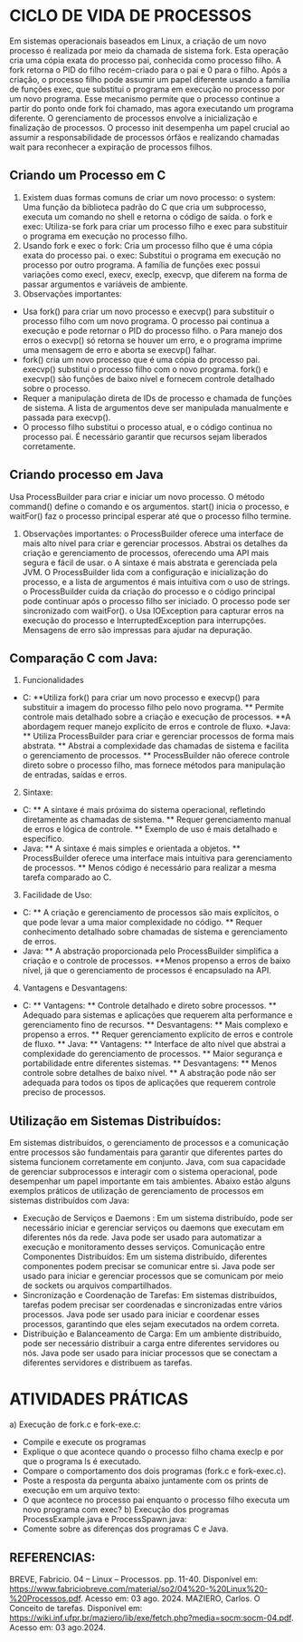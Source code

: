 # CICLO DE VIDA DE PROCESSOS
Em sistemas operacionais baseados em Linux, a criação de um novo processo é realizada por meio da chamada de sistema fork. Esta operação cria uma cópia exata do processo pai, conhecida como processo filho. A fork retorna o PID do filho recém-criado para o pai e 0 para o filho.
Após a criação, o processo filho pode assumir um papel diferente usando a família de funções exec, que substitui o programa em execução no processo por um novo programa. Esse mecanismo permite que o processo continue a partir do ponto onde fork foi chamado, mas agora executando um programa diferente.
O gerenciamento de processos envolve a inicialização e finalização de processos. O processo init desempenha um papel crucial ao assumir a responsabilidade de processos órfãos e realizando chamadas wait para reconhecer a expiração de processos filhos.

## Criando um Processo em C
1) Existem duas formas comuns de criar um novo processo:
o	system: Uma função da biblioteca padrão do C que cria um subprocesso, executa um comando no shell e retorna o código de saída.
o	fork e exec: Utiliza-se fork para criar um processo filho e exec para substituir o programa em execução no processo filho.
2) Usando fork e exec
o	fork: Cria um processo filho que é uma cópia exata do processo pai.
o	exec: Substitui o programa em execução no processo por outro programa. A família de funções exec possui variações como execl, execv, execlp, execvp, que diferem na forma de passar argumentos e variáveis de ambiente.
3) Observações importantes:
* Usa fork() para criar um novo processo e execvp() para substituir o processo filho com um novo programa. O processo pai continua a execução e pode retornar o PID do processo filho.
o	Para manejo dos erros o execvp() só retorna se houver um erro, e o programa imprime uma mensagem de erro e aborta se execvp() falhar.
* fork() cria um novo processo que é uma cópia do processo pai. execvp() substitui o processo filho com o novo programa. fork() e execvp() são funções de baixo nível e fornecem controle detalhado sobre o processo.
* Requer a manipulação direta de IDs de processo e chamada de funções de sistema. A lista de argumentos deve ser manipulada manualmente e passada para execvp().
* O processo filho substitui o processo atual, e o código continua no processo pai. É necessário garantir que recursos sejam liberados corretamente.

## Criando processo em Java
Usa ProcessBuilder para criar e iniciar um novo processo. O método command() define o comando e os argumentos. start() inicia o processo, e waitFor() faz o processo principal esperar até que o processo filho termine.
1) Observações importantes: 
o	ProcessBuilder oferece uma interface de mais alto nível para criar e gerenciar processos. Abstrai os detalhes da criação e gerenciamento de processos, oferecendo uma API mais segura e fácil de usar.
o	A sintaxe é mais abstrata e gerenciada pela JVM. O ProcessBuilder lida com a configuração e inicialização do processo, e a lista de argumentos é mais intuitiva com o uso de strings.
o	ProcessBuilder cuida da criação do processo e o código principal pode continuar após o processo filho ser iniciado. O processo pode ser sincronizado com waitFor().
o	Usa IOException para capturar erros na execução do processo e InterruptedException para interrupções. Mensagens de erro são impressas para ajudar na depuração.

## Comparação C com Java:
1. Funcionalidades
* C:
**Utiliza fork() para criar um novo processo e execvp() para substituir a imagem do processo filho pelo novo programa.
** Permite controle mais detalhado sobre a criação e execução de processos.
**A abordagem requer manejo explícito de erros e controle de fluxo.
*Java:
** Utiliza ProcessBuilder para criar e gerenciar processos de forma mais abstrata.
** Abstrai a complexidade das chamadas de sistema e facilita o gerenciamento de processos.
** ProcessBuilder não oferece controle direto sobre o processo filho, mas fornece métodos para manipulação de entradas, saídas e erros.
2. Sintaxe:
* C:
** A sintaxe é mais próxima do sistema operacional, refletindo diretamente as chamadas de sistema.
** Requer gerenciamento manual de erros e lógica de controle.
** Exemplo de uso é mais detalhado e específico.
* Java:
** A sintaxe é mais simples e orientada a objetos.
** ProcessBuilder oferece uma interface mais intuitiva para gerenciamento de processos.
** Menos código é necessário para realizar a mesma tarefa comparado ao C.
3. Facilidade de Uso:
* C:
** A criação e gerenciamento de processos são mais explícitos, o que pode levar a uma maior complexidade no código.
** Requer conhecimento detalhado sobre chamadas de sistema e gerenciamento de erros.
* Java:
** A abstração proporcionada pelo ProcessBuilder simplifica a criação e o controle de processos.
**Menos propenso a erros de baixo nível, já que o gerenciamento de processos é encapsulado na API.
4. Vantagens e Desvantagens:
* C:
** Vantagens:
** Controle detalhado e direto sobre processos.
** Adequado para sistemas e aplicações que requerem alta performance e gerenciamento fino de recursos.
** Desvantagens:
** Mais complexo e propenso a erros.
** Requer gerenciamento explícito de erros e controle de fluxo.
** Java:
** Vantagens:
** Interface de alto nível que abstrai a complexidade do gerenciamento de processos.
** Maior segurança e portabilidade entre diferentes sistemas.
** Desvantagens:
** Menos controle sobre detalhes de baixo nível.
** A abstração pode não ser adequada para todos os tipos de aplicações que requerem controle preciso de processos.

## Utilização em Sistemas Distribuídos:
Em sistemas distribuídos, o gerenciamento de processos e a comunicação entre processos são fundamentais para garantir que diferentes partes do sistema funcionem corretamente em conjunto. Java, com sua capacidade de gerenciar subprocessos e interagir com o sistema operacional, pode desempenhar um papel importante em tais ambientes. Abaixo estão alguns exemplos práticos de utilização de gerenciamento de processos em sistemas distribuídos com Java:
* Execução de Serviços e Daemons : Em um sistema distribuído, pode ser necessário iniciar e gerenciar serviços ou daemons que executam em diferentes nós da rede. Java pode ser usado para automatizar a execução e monitoramento desses serviços.
Comunicação entre Componentes Distribuídos: Em um sistema distribuído, diferentes componentes podem precisar se comunicar entre si. Java pode ser usado para iniciar e gerenciar processos que se comunicam por meio de sockets ou arquivos compartilhados.
* Sincronização e Coordenação de Tarefas: Em sistemas distribuídos, tarefas podem precisar ser coordenadas e sincronizadas entre vários processos. Java pode ser usado para iniciar e coordenar esses processos, garantindo que eles sejam executados na ordem correta.
* Distribuição e Balanceamento de Carga: Em um ambiente distribuído, pode ser necessário distribuir a carga entre diferentes servidores ou nós. Java pode ser usado para iniciar processos que se conectam a diferentes servidores e distribuem as tarefas.

# ATIVIDADES PRÁTICAS
a)	Execução de fork.c e fork-exe.c:
* Compile e execute os programas
* Explique o que acontece quando o processo filho chama execlp e por que o programa ls é executado.
* Compare o comportamento dos dois programas (fork.c e fork-exec.c).
* Poste a resposta da pergunta abaixo juntamente com os prints de execução em um arquivo texto: 
* O que acontece no processo pai enquanto o processo filho executa um novo programa com exec?
b)	Execução dos programas ProcessExample.java e ProcessSpawn.java:
* Comente sobre as diferenças dos programas C e Java.

## REFERENCIAS: 
BREVE, Fabricio. 04 – Linux – Processos. pp. 11-40. Disponível em: https://www.fabriciobreve.com/material/so2/04%20-%20Linux%20-%20Processos.pdf. Acesso em: 03 ago. 2024.
MAZIERO, Carlos. O Conceito de tarefas. Disponível em: https://wiki.inf.ufpr.br/maziero/lib/exe/fetch.php?media=socm:socm-04.pdf. Acesso em: 03 ago.2024.

